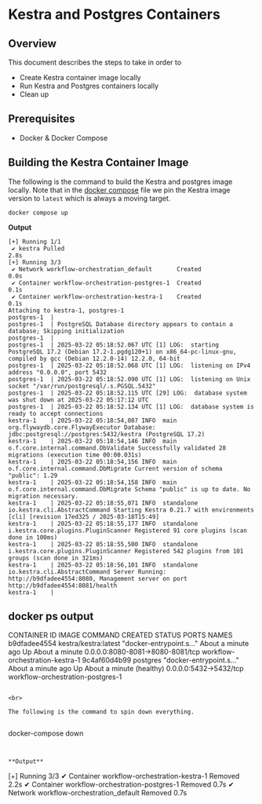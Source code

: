 # Kestra and Postgres Containers

## Overview

This document describes the steps to take in order to
- Create Kestra container image locally
- Run Kestra and Postgres containers locally
- Clean up


## Prerequisites
- Docker & Docker Compose

## Building the Kestra Container Image

The following is the command to build the Kestra and postgres image locally. Note that in the [docker compose](../workflow-orchestration/docker-compose.yaml) file we pin the Kestra image version to `latest` which is always a moving target.


```
docker compose up
```


**Output**

```
[+] Running 1/1
 ✔ kestra Pulled                                                                                                   2.8s
[+] Running 3/3
 ✔ Network workflow-orchestration_default       Created                                                            0.0s
 ✔ Container workflow-orchestration-postgres-1  Created                                                            0.1s
 ✔ Container workflow-orchestration-kestra-1    Created                                                            0.1s
Attaching to kestra-1, postgres-1
postgres-1  |
postgres-1  | PostgreSQL Database directory appears to contain a database; Skipping initialization
postgres-1  |
postgres-1  | 2025-03-22 05:18:52.067 UTC [1] LOG:  starting PostgreSQL 17.2 (Debian 17.2-1.pgdg120+1) on x86_64-pc-linux-gnu, compiled by gcc (Debian 12.2.0-14) 12.2.0, 64-bit
postgres-1  | 2025-03-22 05:18:52.068 UTC [1] LOG:  listening on IPv4 address "0.0.0.0", port 5432
postgres-1  | 2025-03-22 05:18:52.090 UTC [1] LOG:  listening on Unix socket "/var/run/postgresql/.s.PGSQL.5432"
postgres-1  | 2025-03-22 05:18:52.115 UTC [29] LOG:  database system was shut down at 2025-03-22 05:17:12 UTC
postgres-1  | 2025-03-22 05:18:52.134 UTC [1] LOG:  database system is ready to accept connections
kestra-1    | 2025-03-22 05:18:54,087 INFO  main         org.flywaydb.core.FlywayExecutor Database: jdbc:postgresql://postgres:5432/kestra (PostgreSQL 17.2)
kestra-1    | 2025-03-22 05:18:54,146 INFO  main         o.f.core.internal.command.DbValidate Successfully validated 28 migrations (execution time 00:00.031s)
kestra-1    | 2025-03-22 05:18:54,156 INFO  main         o.f.core.internal.command.DbMigrate Current version of schema "public": 1.29
kestra-1    | 2025-03-22 05:18:54,158 INFO  main         o.f.core.internal.command.DbMigrate Schema "public" is up to date. No migration necessary.
kestra-1    | 2025-03-22 05:18:55,071 INFO  standalone   io.kestra.cli.AbstractCommand Starting Kestra 0.21.7 with environments [cli] [revision 17ed325 / 2025-03-18T15:49]
kestra-1    | 2025-03-22 05:18:55,177 INFO  standalone   i.kestra.core.plugins.PluginScanner Registered 91 core plugins (scan done in 100ms)
kestra-1    | 2025-03-22 05:18:55,500 INFO  standalone   i.kestra.core.plugins.PluginScanner Registered 542 plugins from 101 groups (scan done in 321ms)
kestra-1    | 2025-03-22 05:18:56,101 INFO  standalone   io.kestra.cli.AbstractCommand Server Running: http://b9dfadee4554:8080, Management server on port http://b9dfadee4554:8081/health
kestra-1    | 

```


## docker ps output

CONTAINER ID   IMAGE                  COMMAND                  CREATED              STATUS                        PORTS                              NAMES
b9dfadee4554   kestra/kestra:latest   "docker-entrypoint.s…"   About a minute ago   Up About a minute             0.0.0.0:8080-8081->8080-8081/tcp   workflow-orchestration-kestra-1
9c4af60d4b99   postgres               "docker-entrypoint.s…"   About a minute ago   Up About a minute (healthy)   0.0.0.0:5432->5432/tcp             workflow-orchestration-postgres-1
```

<br>

The following is the command to spin down everything.


```
docker-compose down
```


**Output**

```
 [+] Running 3/3
 ✔ Container workflow-orchestration-kestra-1    Removed                                                            2.2s
 ✔ Container workflow-orchestration-postgres-1  Removed                                                            0.7s
 ✔ Network workflow-orchestration_default       Removed                                                            0.7s
```

